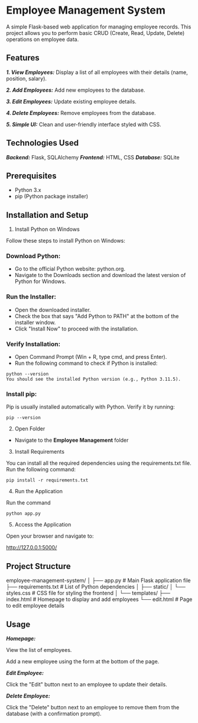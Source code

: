 # Employee Management System

A simple Flask-based web application for managing employee records. This project allows you to perform basic CRUD (Create, Read, Update, Delete) operations on employee data.

## Features

***1. View Employees:*** Display a list of all employees with their details (name, position, salary).

***2. Add Employees:*** Add new employees to the database.

***3. Edit Employees:*** Update existing employee details.

***4. Delete Employees:*** Remove employees from the database.

***5. Simple UI:*** Clean and user-friendly interface styled with CSS.


## Technologies Used

***Backend:*** Flask, SQLAlchemy
***Frontend:*** HTML, CSS
***Database:*** SQLite

## Prerequisites

- Python 3.x
- pip (Python package installer)


## Installation and Setup

1. Install Python on Windows

Follow these steps to install Python on Windows:

### Download Python:

- Go to the official Python website: python.org.
- Navigate to the Downloads section and download the latest version of Python for Windows.

### Run the Installer:

- Open the downloaded installer.
- Check the box that says "Add Python to PATH" at the bottom of the installer window.
- Click "Install Now" to proceed with the installation.

### Verify Installation:

- Open Command Prompt (Win + R, type cmd, and press Enter).
- Run the following command to check if Python is installed:
```
python --version
You should see the installed Python version (e.g., Python 3.11.5).
```

### Install pip:

Pip is usually installed automatically with Python. Verify it by running:
```
pip --version
```

2. Open Folder

- Navigate to the **Employee Management** folder 

3. Install Requirements

You can install all the required dependencies using the requirements.txt file. Run the following command:
```
pip install -r requirements.txt
```

4. Run the Application

Run the command
```
python app.py
```

5. Access the Application

Open your browser and navigate to:

http://127.0.0.1:5000/


## Project Structure

employee-management-system/
│
├── app.py                     # Main Flask application file
├── requirements.txt           # List of Python dependencies
│
├── static/
│   └── styles.css             # CSS file for styling the frontend
│
└── templates/
    ├── index.html             # Homepage to display and add employees
    └── edit.html              # Page to edit employee details


## Usage


***Homepage:***

View the list of employees.

Add a new employee using the form at the bottom of the page.

***Edit Employee:***

Click the "Edit" button next to an employee to update their details.

***Delete Employee:***

Click the "Delete" button next to an employee to remove them from the database (with a confirmation prompt).

